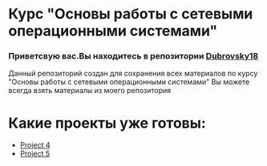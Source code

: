 # Курс "Основы работы с сетевыми операционными системами"

### Приветсвую вас.Вы находитесь в репозитории [Dubrovsky18](https://github.com/Dubrovsky18)

Данный репозиторий создан для сохранения всех материалов по курсу "Основы работы с сетевыми операционными системами"
Вы можете всегда взять материалы из моего репозитория

# Какие проекты уже готовы:
+ [Project 4](https://github.com/Dubrovsky18/OS_system/tree/main/project_4)
+ [Project 5](https://github.com/Dubrovsky18/OS_system/tree/main/project_5)

